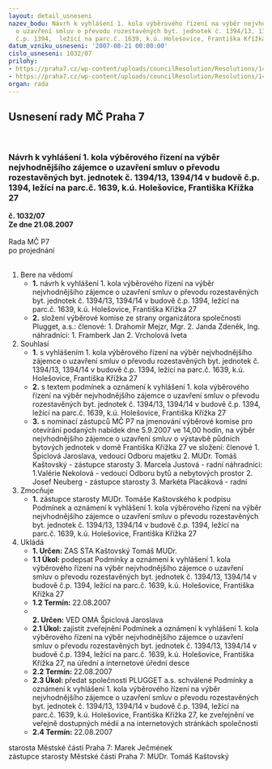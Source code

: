 ```yaml
---
layout: detail_usneseni
nazev_bodu: Návrh k vyhlášení 1. kola výběrového řízení na výběr nejvhodnějšího zájemce
  o uzavření smluv o převodu rozestavěných byt. jednotek č. 1394/13, 1394/14 v budově
  č.p. 1394,  ležící na parc.č. 1639, k.ú. Holešovice, Františka Křížka 27
datum_vzniku_usneseni: '2007-08-21 00:00:00'
cislo_usneseni: 1032/07
prilohy:
- https://praha7.cz/wp-content/uploads/councilResolution/Resolutions/14862/41-1_podm%c3%adnky_v%c3%bdb%c4%9brov%c3%a9ho_%c5%99%c3%adzen%c3%adfr.k%c5%99.27.doc
- https://praha7.cz/wp-content/uploads/councilResolution/Resolutions/14862/41-1_ozn%c3%a1men%c3%adfr.k%c5%99%c3%ad%c5%beka27.doc
organ: rada
---
```

<div id="ucUsn_pList" class="usn">
	<span><h2>Usnesení rady MČ Praha 7 </h2>
<br></span><div class="standBody">
<span><h3>Návrh k vyhlášení 1. kola výběrového řízení na výběr nejvhodnějšího zájemce o uzavření smluv o převodu rozestavěných byt. jednotek č. 1394/13, 1394/14 v budově č.p. 1394,  ležící na parc.č. 1639, k.ú. Holešovice, Františka Křížka 27</h3></span><div class="center">
		<strong>č. 1032/07</strong><br>
	</div>
<div class="center">
		<strong>Ze dne 21.08.2007</strong><br><br>
	</div>Rada MČ P7<br> po projednání<br><br><ol>
<li>Bere na vědomí<ul>
<li>
<strong>1.</strong> návrh k vyhlášení 1. kola výběrového řízení na výběr nejvhodnějšího zájemce o uzavření smluv o převodu rozestavěných byt. jednotek č. 1394/13, 1394/14 v budově č.p. 1394,  ležící na parc.č. 1639, k.ú. Holešovice, Františka Křížka 27</li>
<li>
<strong>2.</strong> složení výběrové komise ze strany organizátora společnosti Plugget, a.s.:    členové:                                                                                                                     1. Drahomír Mejzr, Mgr.                                                                                          2. Janda Zdeněk, Ing.                                                                                   náhradníci:                                                                                                                       1. Framberk Jan                                                                                                              2. Vrcholová Iveta  </li>
</ul>
</li>
<li>Souhlasí<ul>
<li>
<strong>1.</strong> s vyhlášením 1. kola výběrového řízení na výběr nejvhodnějšího zájemce o uzavření smluv o převodu rozestavěných byt. jednotek č. 1394/13, 1394/14 v budově č.p. 1394,  ležící na parc.č. 1639, k.ú. Holešovice, Františka Křížka 27</li>
<li>
<strong>2.</strong> s textem podmínek a oznámení k vyhlášení 1. kola výběrového řízení na výběr nejvhodnějšího zájemce o uzavření smluv o převodu rozestavěných byt. jednotek č. 1394/13, 1394/14 v budově č.p. 1394,  ležící na parc.č. 1639, k.ú. Holešovice, Františka Křížka 27</li>
<li>
<strong>3.</strong> s nominací zástupců MČ P7 na jmenování výběrové komise pro otevírání podaných nabídek dne 5.9.2007 ve 14,00 hodin, na výběr nejvhodnějšího zájemce o uzavření smluv o výstavbě půdních bytových jednotek v domě Františka Křížka 27 ve složení:                                                                                                       členové                                                                                                                       1.  Špiclová Jaroslava, vedoucí Odboru majetku                                                           2.  MUDr. Tomáš Kaštovský - zástupce starosty                                                                               3.  Marcela Justová - radní                                                                                                                                                                                                                                       náhradníci:                                                                                                                1.Valérie Nekolová - vedoucí Odboru bytů a nebytových prostor                                                    2. Josef Neuberg - zástupce starosty                                                                                   3. Markéta Placáková - radní           </li>
</ul>
</li>
<li>Zmocňuje<ul><li>
<strong>1.</strong> zástupce starosty MUDr. Tomáše Kaštovského k podpisu Podmínek a oznámení k vyhlášení 1. kola výběrového řízení na výběr nejvhodnějšího zájemce o uzavření smluv o převodu rozestavěných byt. jednotek č. 1394/13, 1394/14 v budově č.p. 1394,  ležící na parc.č. 1639, k.ú. Holešovice, Františka Křížka 27</li></ul>
</li>
<li>Ukládá<ul>
<li>
<strong>1. Určen: </strong>ZAS STA Kaštovský Tomáš MUDr.</li>
<li>
<strong>1.1 Úkol: </strong>podepsat Podmínky a oznámení k vyhlášení 1. kola výběrového řízení na výběr nejvhodnějšího zájemce o uzavření smluv o převodu rozestavěných byt. jednotek č. 1394/13, 1394/14 v budově č.p. 1394,  ležící na parc.č. 1639, k.ú. Holešovice, Františka Křížka 27</li>
<li>
<strong>1.2 Termín: </strong>22.08.2007</li>
<li>
<strong><br>2. Určen: </strong>VED OMA Špiclová Jaroslava</li>
<li>
<strong>2.1 Úkol: </strong>zajistit zveřejnění Podmínek a oznámení k vyhlášení 1. kola výběrového řízení na výběr nejvhodnějšího zájemce o uzavření smluv o převodu rozestavěných byt. jednotek č. 1394/13, 1394/14 v budově č.p. 1394,  ležící na parc.č. 1639, k.ú. Holešovice, Františka Křížka 27, na úřední a internetové úřední desce</li>
<li>
<strong>2.2 Termín: </strong>22.08.2007</li>
<li>
<strong>2.3 Úkol: </strong>předat společnosti PLUGGET a.s. schválené Podmínky a oznámení k vyhlášení 1. kola výběrového řízení na výběr nejvhodnějšího zájemce o uzavření smluv o převodu rozestavěných byt. jednotek č. 1394/13, 1394/14 v budově č.p. 1394,  ležící na parc.č. 1639, k.ú. Holešovice, Františka Křížka 27, ke zveřejnění ve veřejně dostupných médií a na internetových stránkách společnosti</li>
<li>
<strong>2.4 Termín: </strong>22.08.2007</li>
</ul>
</li>
</ol>starosta Městské části Praha 7: Marek Ječmének<br>zástupce starosty Městské části Praha 7: MUDr. Tomáš Kaštovský 
</div>
</div>